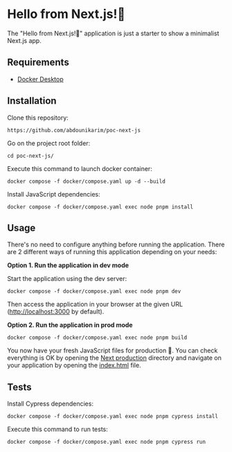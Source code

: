 Hello from Next.js!👋
========================

The "Hello from Next.js!👋" application is just a starter to show a minimalist Next.js app.

Requirements
------------

* [Docker Desktop][1]

Installation
------------

Clone this repository:

```console
https://github.com/abdounikarim/poc-next-js
```

Go on the project root folder:

```console
cd poc-next-js/
```

Execute this command to launch docker container:

```console
docker compose -f docker/compose.yaml up -d --build
```

Install JavaScript dependencies:

```console
docker compose -f docker/compose.yaml exec node pnpm install
```

Usage
-----

There's no need to configure anything before running the application. There are
2 different ways of running this application depending on your needs:

**Option 1. Run the application in dev mode**

Start the application using the dev server:

```console
docker compose -f docker/compose.yaml exec node pnpm dev
```

Then access the application in your browser at the given URL (<http://localhost:3000> by default).

**Option 2. Run the application in prod mode**

```console
docker compose -f docker/compose.yaml exec node pnpm build
```
You now have your fresh JavaScript files for production 🚀.
You can check everything is OK by opening the [Next production][2] directory and navigate on your application by opening the [index.html][3] file.

Tests
-----

Install Cypress dependencies:

```console
docker compose -f docker/compose.yaml exec node pnpm cypress install
```

Execute this command to run tests:

```console
docker compose -f docker/compose.yaml exec node pnpm cypress run
```

[1]: https://www.docker.com/products/docker-desktop/
[2]: ./.next/server/app
[3]: ./.next/server/app/index.html
